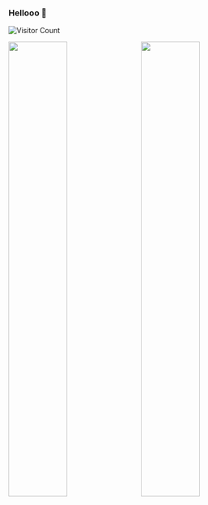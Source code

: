 ### Hellooo 👋

<!--
**hongyuntw/hongyuntw** is a ✨ _special_ ✨ repository because its `README.md` (this file) appears on your GitHub profile.

Here are some ideas to get you started:

- 🔭 I’m currently working on ...
- 🌱 I’m currently learning ...
- 👯 I’m looking to collaborate on ...
- 🤔 I’m looking for help with ...
- 💬 Ask me about ...
- 📫 How to reach me: ...
- 😄 Pronouns: ...
- ⚡ Fun fact: ...
-->
![Visitor Count](https://komarev.com/ghpvc/?username=hongyuntw&color=green&label=Profile+Viewers+since+2020/01/01)

<img  src="https://github-readme-stats.vercel.app/api?username=hongyuntw&count_private=true&hide_border=true&include_all_commits=true&show_icons=true&card_width=300" width="48%" align="right" >
<img  src="https://github-readme-stats.vercel.app/api/top-langs/?username=hongyuntw&layout=compact&langs_count=6&hide_title=true&hide_border=true" width="48%" >
